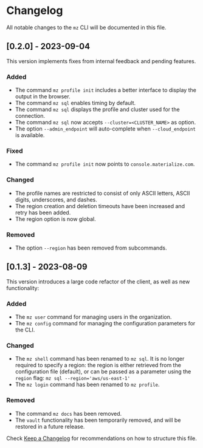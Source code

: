 # Changelog

All notable changes to the `mz` CLI will be documented in this file.

## [0.2.0] - 2023-09-04

This version implements fixes from internal feedback and pending features.

### Added
 - The command `mz profile init` includes a better interface to display the output in the browser.
 - The command `mz sql` enables timing by default.
 - The command `mz sql` displays the profile and cluster used for the connection.
 - The command `mz sql` now accepts `--cluster=<CLUSTER_NAME>` as option.
 - The option `--admin_endpoint` will auto-complete when `--cloud_endpoint` is available.

### Fixed
 - The command `mz profile init` now points to `console.materialize.com`.

### Changed
 - The profile names are restricted to consist of only ASCII letters, ASCII digits, underscores, and dashes.
 - The region creation and deletion timeouts have been increased and retry has been added.
 - The region option is now global.

### Removed
 - The option `--region` has been removed from subcommands.

## [0.1.3] - 2023-08-09

This version introduces a large code refactor of the client, as well as new functionality:

### Added
 - The `mz user` command for managing users in the organization.
 - The `mz config` command for managing the configuration parameters for the CLI.

### Changed
 - The `mz shell` command has been renamed to `mz sql`. It is no longer required to specify a region: the region is either retrieved from the configuration file (default), or can be passed as a parameter using the `region` flag: `mz sql --region='aws/us-east-1'`
 - The `mz login` command has been renamed to `mz profile`.

### Removed
 - The command `mz docs` has been removed.
 - The `vault` functionality has been temporarily removed, and will be restored in a future release.

Check [Keep a Changelog](http://keepachangelog.com/) for recommendations on how to structure this file.
